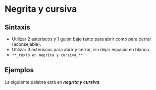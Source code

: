 # Negrita y cursiva

## Sintaxis

- Utilizar 2 asteriscos y 1 guión bajo tanto para abrir como para cerrar (aconsejable).
- Utilizar 3 asteriscos para abrir y cerrar, sin dejar espacio en blanco.
- `**_texto en negrita y cursiva_**`

## Ejemplos

La siguiente palabra está en **_negrita y cursiva_**.
